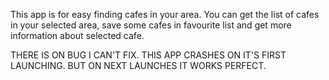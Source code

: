This app is for easy finding cafes in your area. You can get the list of cafes in your selected area, save some cafes in favourite list and get more information about selected cafe.

THERE IS ON BUG I CAN'T FIX. THIS APP CRASHES ON IT'S FIRST LAUNCHING. BUT ON NEXT LAUNCHES IT WORKS PERFECT.